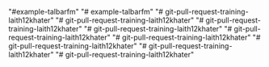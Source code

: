 "#example-talbarfm" 
"# example-talbarfm" 
"# git-pull-request-training-laith12khater" 
"# git-pull-request-training-laith12khater" 
"# git-pull-request-training-laith12khater" 
"# git-pull-request-training-laith12khater" 
"# git-pull-request-training-laith12khater" 
"# git-pull-request-training-laith12khater" 
"# git-pull-request-training-laith12khater" 
"# git-pull-request-training-laith12khater" 
"# git-pull-request-training-laith12khater" 
